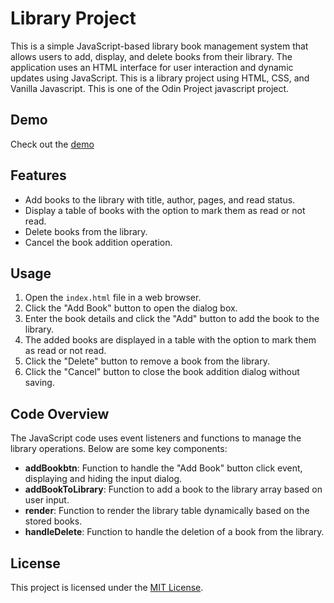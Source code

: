 # Library Project

This is a simple JavaScript-based library book management system that allows users to add, display, and delete books from their library. The application uses an HTML interface for user interaction and dynamic updates using JavaScript. This is a library project using HTML, CSS, and Vanilla Javascript. This is one of the Odin Project javascript project.

## Demo

Check out the [demo](https://ardiandev.github.io/library-js/)

## Features

- Add books to the library with title, author, pages, and read status.
- Display a table of books with the option to mark them as read or not read.
- Delete books from the library.
- Cancel the book addition operation.

## Usage

1. Open the `index.html` file in a web browser.
2. Click the "Add Book" button to open the dialog box.
3. Enter the book details and click the "Add" button to add the book to the library.
4. The added books are displayed in a table with the option to mark them as read or not read.
5. Click the "Delete" button to remove a book from the library.
6. Click the "Cancel" button to close the book addition dialog without saving.

## Code Overview

The JavaScript code uses event listeners and functions to manage the library operations. Below are some key components:

- **addBookbtn**: Function to handle the "Add Book" button click event, displaying and hiding the input dialog.
- **addBookToLibrary**: Function to add a book to the library array based on user input.
- **render**: Function to render the library table dynamically based on the stored books.
- **handleDelete**: Function to handle the deletion of a book from the library.

## License

This project is licensed under the [MIT License](LICENSE).
